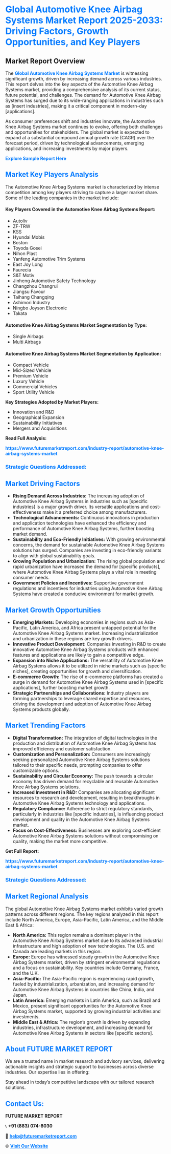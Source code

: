 <h1 style="color: #007BFF;">Global Automotive Knee Airbag Systems Market Report 2025-2033: Driving Factors, Growth Opportunities, and Key Players</h1>

<section id="overview">
<h2>Market Report Overview</h2>
<p>The <a href="https://www.futuremarketreport.com/industry-report/automotive-knee-airbag-systems-market" style="color: #007BFF; text-decoration: none;"><strong>Global Automotive Knee Airbag Systems Market</strong></a> is witnessing significant growth, driven by increasing demand across various industries. This report delves into the key aspects of the Automotive Knee Airbag Systems market, providing a comprehensive analysis of its current status, future potential, and challenges. The demand for Automotive Knee Airbag Systems has surged due to its wide-ranging applications in industries such as [insert industries], making it a critical component in modern-day [applications].</p>
<p>As consumer preferences shift and industries innovate, the Automotive Knee Airbag Systems market continues to evolve, offering both challenges and opportunities for stakeholders. The global market is expected to expand at a substantial compound annual growth rate (CAGR) over the forecast period, driven by technological advancements, emerging applications, and increasing investments by major players.</p>
</section>

<section id="overview">
<p><a href="https://www.futuremarketreport.com/request-sample/reportId=48180" style="color: #007BFF; text-decoration: none;"><strong>Explore Sample Report Here</strong></a></p>
</section>

<section id="key-players">
<h2 style="color: #007BFF;">Market Key Players Analysis</h2>
<p>The Automotive Knee Airbag Systems market is characterized by intense competition among key players striving to capture a larger market share. Some of the leading companies in the market include:</p>
<h4>Key Players Covered in the Automotive Knee Airbag Systems Report:</h4>
<ul><li>Autoliv</li><li>ZF-TRW</li><li>KSS</li><li>Hyundai Mobis</li><li>Boston</li><li>Toyoda Gosei</li><li>Nihon Plast</li><li>Yanfeng Automotive Trim Systems</li><li>East Joy Long</li><li>Faurecia</li><li>S&amp;T Motiv</li><li>Jinheng Automotive Safety Technology</li><li>Changzhou Changrui</li><li>Jiangsu Favour</li><li>Taihang Changqing</li><li>Ashimori Industry</li><li>Ningbo Joyson Electronic</li><li>Takata</li></ul>
<h4>Automotive Knee Airbag Systems Market Segmentation by Type:</h4>
<ul><li>Single Airbags</li><li>Multi Airbags</li></ul>

<h4>Automotive Knee Airbag Systems Market Segmentation by Application:</h4>
<ul><li>Compact Vehicle</li><li>Mid-Sized Vehicle</li><li>Premium Vehicle</li><li>Luxury Vehicle</li><li>Commercial Vehicles</li><li>Sport Utility Vehicle</li></ul>
<p><strong>Key Strategies Adopted by Market Players:</strong></p>
<ul>
<li>Innovation and R&D</li>
<li>Geographical Expansion</li>
<li>Sustainability Initiatives</li>
<li>Mergers and Acquisitions</li>
</ul>
</section>

<section>
<p><strong>Read Full Analysis: </strong></p><a href="https://www.futuremarketreport.com/industry-report/automotive-knee-airbag-systems-market" style="color: #007BFF; text-decoration: none;"><strong>https://www.futuremarketreport.com/industry-report/automotive-knee-airbag-systems-market</strong></a>
<h3 style="color: #007BFF;">Strategic Questions Addressed:</h3>
</section>

<section id="driving-factors">
<h2 style="color: #007BFF;">Market Driving Factors</h2>
<ul>
<li><strong>Rising Demand Across Industries:</strong> The increasing adoption of Automotive Knee Airbag Systems in industries such as [specific industries] is a major growth driver. Its versatile applications and cost-effectiveness make it a preferred choice among manufacturers.</li>
<li><strong>Technological Advancements:</strong> Continuous innovations in production and application technologies have enhanced the efficiency and performance of Automotive Knee Airbag Systems, further boosting market demand.</li>
<li><strong>Sustainability and Eco-Friendly Initiatives:</strong> With growing environmental concerns, the demand for sustainable Automotive Knee Airbag Systems solutions has surged. Companies are investing in eco-friendly variants to align with global sustainability goals.</li>
<li><strong>Growing Population and Urbanization:</strong> The rising global population and rapid urbanization have increased the demand for [specific products], where Automotive Knee Airbag Systems plays a vital role in meeting consumer needs.</li>
<li><strong>Government Policies and Incentives:</strong> Supportive government regulations and incentives for industries using Automotive Knee Airbag Systems have created a conducive environment for market growth.</li>
</ul>
</section>

<section id="growth-opportunities">
<h2 style="color: #007BFF;">Market Growth Opportunities</h2>
<ul>
<li><strong>Emerging Markets:</strong> Developing economies in regions such as Asia-Pacific, Latin America, and Africa present untapped potential for the Automotive Knee Airbag Systems market. Increasing industrialization and urbanization in these regions are key growth drivers.</li>
<li><strong>Innovative Product Development:</strong> Companies investing in R&D to create innovative Automotive Knee Airbag Systems products with enhanced features and applications are likely to gain a competitive edge.</li>
<li><strong>Expansion into Niche Applications:</strong> The versatility of Automotive Knee Airbag Systems allows it to be utilized in niche markets such as [specific niches], creating opportunities for growth and diversification.</li>
<li><strong>E-commerce Growth:</strong> The rise of e-commerce platforms has created a surge in demand for Automotive Knee Airbag Systems used in [specific applications], further boosting market growth.</li>
<li><strong>Strategic Partnerships and Collaborations:</strong> Industry players are forming partnerships to leverage shared expertise and resources, driving the development and adoption of Automotive Knee Airbag Systems products globally.</li>
</ul>
</section>

<section id="trending-factors">
<h2 style="color: #007BFF;">Market Trending Factors</h2>
<ul>
<li><strong>Digital Transformation:</strong> The integration of digital technologies in the production and distribution of Automotive Knee Airbag Systems has improved efficiency and customer satisfaction.</li>
<li><strong>Customization and Personalization:</strong> Consumers are increasingly seeking personalized Automotive Knee Airbag Systems solutions tailored to their specific needs, prompting companies to offer customizable options.</li>
<li><strong>Sustainability and Circular Economy:</strong> The push towards a circular economy has driven demand for recyclable and reusable Automotive Knee Airbag Systems solutions.</li>
<li><strong>Increased Investment in R&D:</strong> Companies are allocating significant resources to research and development, resulting in breakthroughs in Automotive Knee Airbag Systems technology and applications.</li>
<li><strong>Regulatory Compliance:</strong> Adherence to strict regulatory standards, particularly in industries like [specific industries], is influencing product development and quality in the Automotive Knee Airbag Systems market.</li>
<li><strong>Focus on Cost-Effectiveness:</strong> Businesses are exploring cost-efficient Automotive Knee Airbag Systems solutions without compromising on quality, making the market more competitive.</li>
</ul>
</section>

<section>
<p><strong>Get Full Report: </strong></p><a href="https://www.futuremarketreport.com/industry-report/automotive-knee-airbag-systems-market" style="color: #007BFF; text-decoration: none;"><strong>https://www.futuremarketreport.com/industry-report/automotive-knee-airbag-systems-market</strong></a>
<h3 style="color: #007BFF;">Strategic Questions Addressed:</h3>
</section>


<section id="regional-analysis">
<h2 style="color: #007BFF;">Market Regional Analysis</h2>
<p>The global Automotive Knee Airbag Systems market exhibits varied growth patterns across different regions. The key regions analyzed in this report include North America, Europe, Asia-Pacific, Latin America, and the Middle East & Africa:</p>
<ul>
<li><strong>North America:</strong> This region remains a dominant player in the Automotive Knee Airbag Systems market due to its advanced industrial infrastructure and high adoption of new technologies. The U.S. and Canada are leading markets in this region.</li>
<li><strong>Europe:</strong> Europe has witnessed steady growth in the Automotive Knee Airbag Systems market, driven by stringent environmental regulations and a focus on sustainability. Key countries include Germany, France, and the U.K.</li>
<li><strong>Asia-Pacific:</strong> The Asia-Pacific region is experiencing rapid growth, fueled by industrialization, urbanization, and increasing demand for Automotive Knee Airbag Systems in countries like China, India, and Japan.</li>
<li><strong>Latin America:</strong> Emerging markets in Latin America, such as Brazil and Mexico, present significant opportunities for the Automotive Knee Airbag Systems market, supported by growing industrial activities and investments.</li>
<li><strong>Middle East & Africa:</strong> The region’s growth is driven by expanding industries, infrastructure development, and increasing demand for Automotive Knee Airbag Systems in sectors like [specific sectors].</li>
</ul>
</section>

<footer>
<h2 style="color: #007BFF;">About FUTURE MARKET REPORT</h2>
<p>We are a trusted name in market research and advisory services, delivering actionable insights and strategic support to businesses across diverse industries. Our expertise lies in offering:</p>

<p>Stay ahead in today’s competitive landscape with our tailored research solutions.</p>

<h2 style="color: #007BFF;">Contact Us:</h2>
<p><strong>FUTURE MARKET REPORT</strong></p>
<p>📞 <strong>+91 (883) 074-8030</strong></p>
<p>📧 <strong><a href="mailto:help@futuremarketreport.com" style="color: #007BFF;">help@futuremarketreport.com</a></strong></p>
<p>🌐 <strong><a href="https://www.futuremarketreport.com/" style="color: #007BFF;">Visit Our Website</a></strong></p>
</footer>